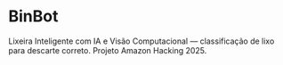 # BinBot
Lixeira Inteligente com IA e Visão Computacional — classificação de lixo para descarte correto. Projeto Amazon Hacking 2025.
